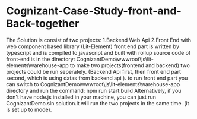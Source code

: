 # Cognizant-Case-Study-front-and-Back-together

The Solution is consist of two projects:
1.Backend Web Api
2.Front End with web component based library (Lit-Element)
front end part is written by typescript and is compiled to javascript and built with rollup
source code of front-end is in the directory: CognizantDemo\wwwroot\js\lit-elements\warehouse-app
to make two projects(frontend and backend) two projects could be run seperately. (Backend Api first, then front end part second, which is using datas from  backend api ).
to run front end part you can switch to CognizantDemo\wwwroot\js\lit-elements\warehouse-app directory and run the command:  npm run start:build
Alternatively, if you don't have node.js installed in your machine, you can just run CognizantDemo.sln solution.it will run the two projects in the same time.
(it is set up to <Multiple Startup Projects> mode).
